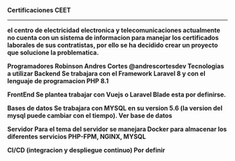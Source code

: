<b>Certificaciones CEET<b>
  <hr>
el centro de electricidad electronica y telecomunicaciones actualmente no cuenta con un sistema de informacion para manejar los certificados laborales de sus contratistas, por ello se ha decidido crear un proyecto que solucione la problematica.

Programadores
Robinson Andres Cortes @andrescortesdev
Tecnologias a utilizar
Backend
Se trabajara con el Framework Laravel 8 y con el lenguaje de programacion PHP 8.1

FrontEnd
Se plantea trabajar con Vuejs o Laravel Blade esta por definirse.

Bases de datos
Se trabajara con MYSQL en su version 5.6 (la version del mysql puede cambiar con el tiempo). Ver base de datos

Servidor
Para el tema del servidor se manejara Docker para almacenar los diferentes servicios PHP-FPM, NGINX, MYSQL

CI/CD (integracion y despliegue continuo)
Por definir

